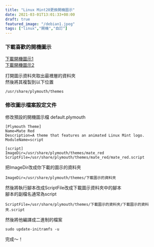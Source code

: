 ```yaml
---
title: "Linux Mint20更換開機圖示"
date: 2021-03-01T13:01:33+08:00
draft: true
featured_image: "/debian1.jpeg"
tags: ["linux","開機","自訂"]
---
```


### 下載喜歡的開機圖示

[下載開機圖示1](https://www.cinnamon-look.org/browse/cat/108/ord/top/)  
[下載開機圖示2](https://www.gnome-look.org/browse/cat/108/order/latest/)  

打開圖示資料夾取出最裡層的資料夾  
然後將其複製到以下位置  
```
/usr/share/plymouth/themes
```

### 修改圖示檔案設定文件 

修改預設的開機圖示檔 default.plymouth
```
[Plymouth Theme]
Name=Mate Red
Description=A theme that features an animated Linux Mint logo.
ModuleName=script

[script]
ImageDir=/usr/share/plymouth/themes/mate_red
ScriptFile=/usr/share/plymouth/themes/mate_red/mate_red.script
```
把ImageDir改成你下載的圖示的資料夾
```
ImageDir=/usr/share/plymouth/themes/下載圖示的資料夾
```
然後將執行腳本改成ScriptFile改成下載圖示資料夾中的腳本  
腳本的副檔名通常為script
```
ScriptFile=/usr/share/plymouth/themes/下載圖示的資料夾/下載圖示的資料夾.script
```
然後將他編譯成二進制的檔案

```
sudo update-initramfs -u
```

完成～！


